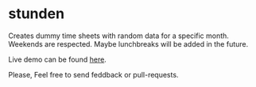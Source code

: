 stunden
=======

Creates dummy time sheets with random data for a specific month. Weekends are respected. Maybe lunchbreaks will be added in the future.

Live demo can be found [here](http://grtlr.github.io/stunden).

Please, Feel free to send feddback or pull-requests.
